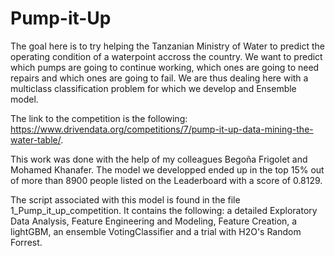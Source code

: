 # Pump-it-Up


The goal here is to try helping the Tanzanian Ministry of Water to predict the operating condition of a waterpoint accross the country. We want to predict which pumps are going to continue working, which ones are going to need repairs and which ones are going to fail. We are thus dealing here with a multiclass classification problem for which we develop and Ensemble model.

The link to the competition is the following: https://www.drivendata.org/competitions/7/pump-it-up-data-mining-the-water-table/.

This work was done with the help of my colleagues Begoña Frigolet and Mohamed Khanafer. The model we developped ended up in the top 15% out of more than 8900 people listed on the Leaderboard with a score of 0.8129.

The script associated with this model is found in the file 1_Pump_it_up_competition. It contains the following: a detailed Exploratory Data Analysis, Feature Engineering and Modeling, Feature Creation, a lightGBM, an ensemble VotingClassifier and a trial with H2O's Random Forrest.
